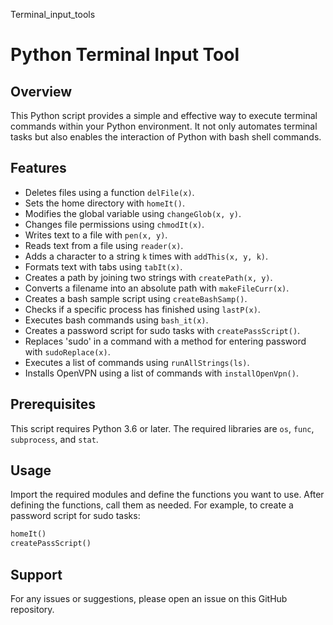 Terminal_input_tools

# Python Terminal Input Tool

## Overview
This Python script provides a simple and effective way to execute terminal commands within your Python environment. It not only automates terminal tasks but also enables the interaction of Python with bash shell commands.

## Features

- Deletes files using a function `delFile(x)`.
- Sets the home directory with `homeIt()`.
- Modifies the global variable using `changeGlob(x, y)`.
- Changes file permissions using `chmodIt(x)`.
- Writes text to a file with `pen(x, y)`.
- Reads text from a file using `reader(x)`.
- Adds a character to a string `k` times with `addThis(x, y, k)`.
- Formats text with tabs using `tabIt(x)`.
- Creates a path by joining two strings with `createPath(x, y)`.
- Converts a filename into an absolute path with `makeFileCurr(x)`.
- Creates a bash sample script using `createBashSamp()`.
- Checks if a specific process has finished using `lastP(x)`.
- Executes bash commands using `bash_it(x)`.
- Creates a password script for sudo tasks with `createPassScript()`.
- Replaces 'sudo' in a command with a method for entering password with `sudoReplace(x)`.
- Executes a list of commands using `runAllStrings(ls)`.
- Installs OpenVPN using a list of commands with `installOpenVpn()`.

## Prerequisites
This script requires Python 3.6 or later. The required libraries are `os`, `func`, `subprocess`, and `stat`.

## Usage

Import the required modules and define the functions you want to use. After defining the functions, call them as needed. For example, to create a password script for sudo tasks:

```python
homeIt()
createPassScript()
```

## Support
For any issues or suggestions, please open an issue on this GitHub repository.
